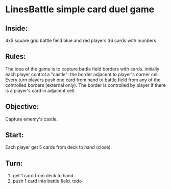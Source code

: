 LinesBattle
simple card duel game
===========

Inside:
-----------
4x5 square grid battle field
blue and red players
36 cards with numbers

Rules:
----------
The idea of the game is to capture battle field borders with cards.
Initially each player control a "castle": the border adjacent to player's corner cell.
Every turn players push one card from hand to battle field from any of the controlled borders (external only).
The border is controlled by player if there is a player's card in adjacent cell.

Objective:
----------
Capture ememy's castle.

Start:
----------
Each player get 5 cards from deck to hand (close).

Turn:
----------
1) get 1 card from deck to hand.
2) push 1 card into battle field.
todo
